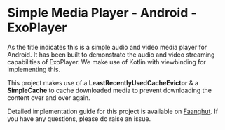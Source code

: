 # Simple Media Player - Android - ExoPlayer
As the title indicates this is a simple audio and video media player for Android. It has been built to demonstrate the audio and video streaming capabilities of ExoPlayer. We make use of Kotlin with viewbinding for implementing this. 

This project makes use of a **LeastRecentlyUsedCacheEvictor** & a **SimpleCache** to cache downloaded media to prevent downloading the content over and over again.  

Detailed implementation guide for this project is available on [Faanghut](https://faanghut.com/implement-a-cache-for-exoplayer/). If you have any questions, please do raise an issue. 
